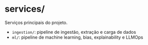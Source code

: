 # services/

Serviços principais do projeto.

- `ingestion/`: pipeline de ingestão, extração e carga de dados
- `ml/`: pipeline de machine learning, bias, explainability e LLMOps
